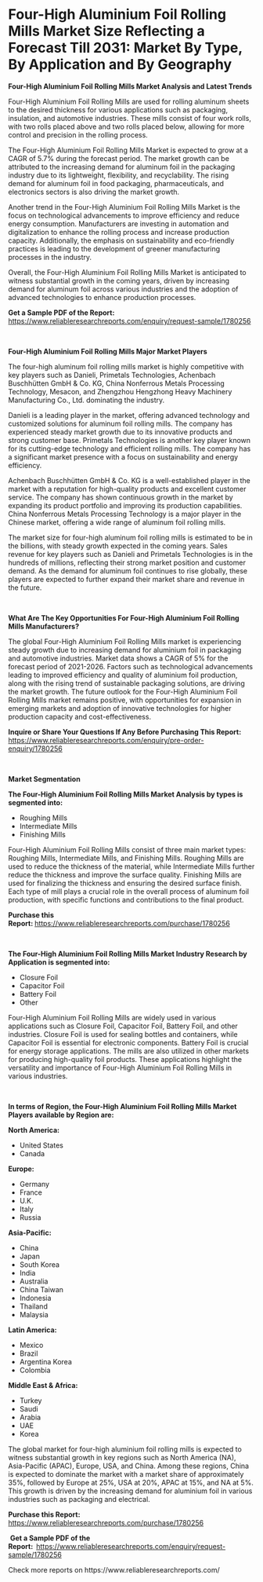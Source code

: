 <p><h1>Four-High Aluminium Foil Rolling Mills Market Size Reflecting a Forecast Till 2031: Market By Type, By Application and By Geography</h1></p><p><strong>Four-High Aluminium Foil Rolling Mills Market Analysis and Latest Trends</strong></p>
<p><p>Four-High Aluminium Foil Rolling Mills are used for rolling aluminum sheets to the desired thickness for various applications such as packaging, insulation, and automotive industries. These mills consist of four work rolls, with two rolls placed above and two rolls placed below, allowing for more control and precision in the rolling process.</p><p>The Four-High Aluminium Foil Rolling Mills Market is expected to grow at a CAGR of 5.7% during the forecast period. The market growth can be attributed to the increasing demand for aluminum foil in the packaging industry due to its lightweight, flexibility, and recyclability. The rising demand for aluminum foil in food packaging, pharmaceuticals, and electronics sectors is also driving the market growth.</p><p>Another trend in the Four-High Aluminium Foil Rolling Mills Market is the focus on technological advancements to improve efficiency and reduce energy consumption. Manufacturers are investing in automation and digitalization to enhance the rolling process and increase production capacity. Additionally, the emphasis on sustainability and eco-friendly practices is leading to the development of greener manufacturing processes in the industry.</p><p>Overall, the Four-High Aluminium Foil Rolling Mills Market is anticipated to witness substantial growth in the coming years, driven by increasing demand for aluminum foil across various industries and the adoption of advanced technologies to enhance production processes.</p></p>
<p><strong>Get a Sample PDF of the Report:&nbsp;</strong> <a href="https://www.reliableresearchreports.com/enquiry/request-sample/1780256">https://www.reliableresearchreports.com/enquiry/request-sample/1780256</a></p>
<p>&nbsp;</p>
<p><strong>Four-High Aluminium Foil Rolling Mills Major Market Players</strong></p>
<p><p>The four-high aluminum foil rolling mills market is highly competitive with key players such as Danieli, Primetals Technologies, Achenbach Buschhütten GmbH & Co. KG, China Nonferrous Metals Processing Technology, Mesacon, and Zhengzhou Hengzhong Heavy Machinery Manufacturing Co., Ltd. dominating the industry.</p><p>Danieli is a leading player in the market, offering advanced technology and customized solutions for aluminum foil rolling mills. The company has experienced steady market growth due to its innovative products and strong customer base. Primetals Technologies is another key player known for its cutting-edge technology and efficient rolling mills. The company has a significant market presence with a focus on sustainability and energy efficiency.</p><p>Achenbach Buschhütten GmbH & Co. KG is a well-established player in the market with a reputation for high-quality products and excellent customer service. The company has shown continuous growth in the market by expanding its product portfolio and improving its production capabilities. China Nonferrous Metals Processing Technology is a major player in the Chinese market, offering a wide range of aluminum foil rolling mills.</p><p>The market size for four-high aluminum foil rolling mills is estimated to be in the billions, with steady growth expected in the coming years. Sales revenue for key players such as Danieli and Primetals Technologies is in the hundreds of millions, reflecting their strong market position and customer demand. As the demand for aluminum foil continues to rise globally, these players are expected to further expand their market share and revenue in the future.</p></p>
<p>&nbsp;</p>
<p><strong>What Are The Key Opportunities For Four-High Aluminium Foil Rolling Mills Manufacturers?</strong></p>
<p><p>The global Four-High Aluminium Foil Rolling Mills market is experiencing steady growth due to increasing demand for aluminium foil in packaging and automotive industries. Market data shows a CAGR of 5% for the forecast period of 2021-2026. Factors such as technological advancements leading to improved efficiency and quality of aluminium foil production, along with the rising trend of sustainable packaging solutions, are driving the market growth. The future outlook for the Four-High Aluminium Foil Rolling Mills market remains positive, with opportunities for expansion in emerging markets and adoption of innovative technologies for higher production capacity and cost-effectiveness.</p></p>
<p><strong>Inquire or Share Your Questions If Any Before Purchasing This Report:</strong> <a href="https://www.reliableresearchreports.com/enquiry/pre-order-enquiry/1780256">https://www.reliableresearchreports.com/enquiry/pre-order-enquiry/1780256</a></p>
<p>&nbsp;</p>
<p><strong>Market Segmentation</strong></p>
<p><strong>The Four-High Aluminium Foil Rolling Mills Market Analysis by types is segmented into:</strong></p>
<p><ul><li>Roughing Mills</li><li>Intermediate Mills</li><li>Finishing Mills</li></ul></p>
<p><p>Four-High Aluminium Foil Rolling Mills consist of three main market types: Roughing Mills, Intermediate Mills, and Finishing Mills. Roughing Mills are used to reduce the thickness of the material, while Intermediate Mills further reduce the thickness and improve the surface quality. Finishing Mills are used for finalizing the thickness and ensuring the desired surface finish. Each type of mill plays a crucial role in the overall process of aluminum foil production, with specific functions and contributions to the final product.</p></p>
<p><strong>Purchase this Report:&nbsp;</strong><a href="https://www.reliableresearchreports.com/purchase/1780256">https://www.reliableresearchreports.com/purchase/1780256</a></p>
<p>&nbsp;</p>
<p><strong>The Four-High Aluminium Foil Rolling Mills Market Industry Research by Application is segmented into:</strong></p>
<p><ul><li>Closure Foil</li><li>Capacitor Foil</li><li>Battery Foil</li><li>Other</li></ul></p>
<p><p>Four-High Aluminium Foil Rolling Mills are widely used in various applications such as Closure Foil, Capacitor Foil, Battery Foil, and other industries. Closure Foil is used for sealing bottles and containers, while Capacitor Foil is essential for electronic components. Battery Foil is crucial for energy storage applications. The mills are also utilized in other markets for producing high-quality foil products. These applications highlight the versatility and importance of Four-High Aluminium Foil Rolling Mills in various industries.</p></p>
<p>&nbsp;</p>
<p><strong>In terms of Region, the Four-High Aluminium Foil Rolling Mills Market Players available by Region are:</strong></p>
<p>
    <p> <strong> North America: </strong>
        <ul>
            <li>United States</li>
            <li>Canada</li>
        </ul>
        </p> 
    <p> <strong> Europe: </strong>
        <ul>
            <li>Germany</li>
            <li>France</li>
            <li>U.K.</li>
            <li>Italy</li>
            <li>Russia</li>
        </ul>
        </p> 
    <p> <strong> Asia-Pacific: </strong>
        <ul>
            <li>China</li>
            <li>Japan</li>
            <li>South Korea</li>
            <li>India</li>
            <li>Australia</li>
            <li>China Taiwan</li>
            <li>Indonesia</li>
            <li>Thailand</li>
            <li>Malaysia</li>
        </ul>
        </p> 
    <p> <strong> Latin America: </strong>
        <ul>
            <li>Mexico</li>
            <li>Brazil</li>
            <li>Argentina Korea</li>
            <li>Colombia</li>
        </ul>
        </p> 
    <p> <strong> Middle East & Africa: </strong>
        <ul>
            <li>Turkey</li>
            <li>Saudi</li>
            <li>Arabia</li>
            <li>UAE</li>
            <li>Korea</li>
        </ul>
    </p>
    </p>
<p><p>The global market for four-high aluminium foil rolling mills is expected to witness substantial growth in key regions such as North America (NA), Asia-Pacific (APAC), Europe, USA, and China. Among these regions, China is expected to dominate the market with a market share of approximately 35%, followed by Europe at 25%, USA at 20%, APAC at 15%, and NA at 5%. This growth is driven by the increasing demand for aluminium foil in various industries such as packaging and electrical.</p></p>
<p><strong>Purchase this Report: </strong><a href="https://www.reliableresearchreports.com/purchase/1780256">https://www.reliableresearchreports.com/purchase/1780256</a></p>
<p>&nbsp;<strong>Get a Sample PDF of the Report:&nbsp;&nbsp;</strong><a href="https://www.reliableresearchreports.com/enquiry/request-sample/1780256">https://www.reliableresearchreports.com/enquiry/request-sample/1780256</a></p>
<p><strong></strong></p>
<p>Check more reports on https://www.reliableresearchreports.com/</p>